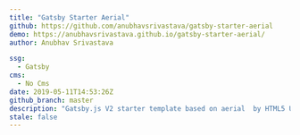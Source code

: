 ```yaml
---
title: "Gatsby Starter Aerial"
github: https://github.com/anubhavsrivastava/gatsby-starter-aerial
demo: https://anubhavsrivastava.github.io/gatsby-starter-aerial/
author: Anubhav Srivastava

ssg:
  - Gatsby
cms:
  - No Cms
date: 2019-05-11T14:53:26Z
github_branch: master
description: "Gatsby.js V2 starter template based on aerial  by HTML5 UP"
stale: false
---
```

